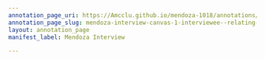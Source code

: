 ```yaml
---
annotation_page_uri: https://Amcclu.github.io/mendoza-1018/annotations/mendoza-interview-canvas-1-interviewee--relating-firsthand-experience--body-language--nods--smiles---gesturing.json
annotation_page_slug: mendoza-interview-canvas-1-interviewee--relating-firsthand-experience--body-language--nods--smiles---gesturing
layout: annotation_page
manifest_label: Mendoza Interview

---
```

